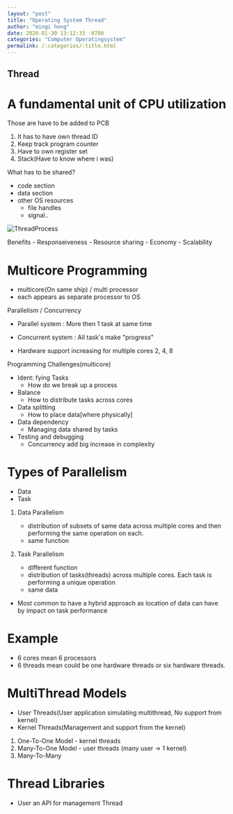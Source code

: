 ```yaml
---
layout: "post"
title: "Operating System Thread"
author: "mingi hong"
date: 2020-01-30 13:12:33 -0700
categories: "Computer Operatingsystem"
permalink: /:categories/:title.html
---
```


## Thread

# A fundamental unit of CPU utilization

Those are have to be added to PCB

1. It has to have own thread ID
2. Keep track program counter
3. Have to own register set
4. Stack(Have to know where i was)

What has to be shared?
- code section
- data section
- other OS resources
    - file handles
    - signal..

![ThreadProcess](/minglab/assets/ThreadProcess.png)

Benefits
    - Responseiveness 
    - Resource sharing
    - Economy
    - Scalability

# Multicore Programming
- multicore(On same ship) / multi processor 
- each appears as separate processor to OS

Parallelism / Concurrency
- Parallel system : More then 1 task at same time
- Concurrent system : All task's make "progress"

- Hardware support increasing for multiple cores 2, 4, 8

Programming Challenges(multicore)
- Ident: fying Tasks
    - How do we break up a process
- Balance
    - How to distribute tasks across cores
- Data splitting
    - How to place data[where physically]
- Data dependency
    - Managing data shared by tasks
- Testing and debugging
    - Concurrency add big increase in complexity

# Types of Parallelism
- Data 
- Task

1. Data Parallelism
    - distribution of subsets of same data across multiple cores and then performing the same operation on each.
    - same function

2. Task Parallelism
    - different function
    - distribution of tasks(threads) across multiple cores. Each task is performing a unique operation
    - same data

- Most common to have a hybrid approach as location of data can have by impact on task performance

# Example
- 6 cores mean 6 processors
- 6 threads mean could be one hardware threads or six hardware threads.

# MultiThread Models
- User Threads(User application simulating multithread, No support from kernel)
- Kernel Threads(Management and support from the kernel)

1. One-To-One Model - kernel threads
2. Many-To-One Model - user threads (many user -> 1 kernel)
3. Many-To-Many 

# Thread Libraries
- User an API for management Thread

